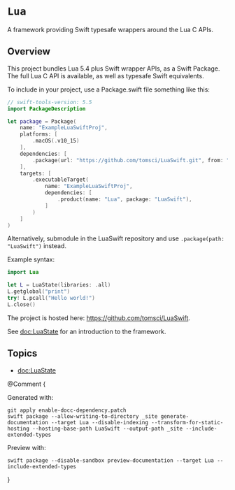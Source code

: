 # ``Lua``

A framework providing Swift typesafe wrappers around the Lua C APIs.

## Overview

This project bundles Lua 5.4 plus Swift wrapper APIs, as a Swift Package. The full Lua C API is available, as well as typesafe Swift equivalents.

To include in your project, use a Package.swift file something like this:

```swift
// swift-tools-version: 5.5
import PackageDescription

let package = Package(
    name: "ExampleLuaSwiftProj",
    platforms: [
        .macOS(.v10_15)
    ],
    dependencies: [
        .package(url: "https://github.com/tomsci/LuaSwift.git", from: "1.0.0"),
    ],
    targets: [
        .executableTarget(
            name: "ExampleLuaSwiftProj",
            dependencies: [
                .product(name: "Lua", package: "LuaSwift"),
            ]
        )
    ]
)
```

Alternatively, submodule in the LuaSwift repository and use `.package(path: "LuaSwift")` instead.

Example syntax:

```swift
import Lua

let L = LuaState(libraries: .all)
L.getglobal("print")
try! L.pcall("Hello world!")
L.close()
``` 

The project is hosted here: <https://github.com/tomsci/LuaSwift>.

See <doc:LuaState> for an introduction to the framework.

## Topics

- <doc:LuaState>

@Comment {

Generated with:

    git apply enable-docc-dependency.patch
    swift package --allow-writing-to-directory _site generate-documentation --target Lua --disable-indexing --transform-for-static-hosting --hosting-base-path LuaSwift --output-path _site --include-extended-types

Preview with:

    swift package --disable-sandbox preview-documentation --target Lua --include-extended-types

}

